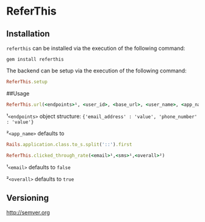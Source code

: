 <!-- https://github.com/twitter/bootstrap/blob/master/README.md
http://twitter.github.com/bootstrap/javascript.html -->
# ReferThis

## Installation
```referthis``` can be installed via the execution of the following command:
```
gem install referthis
```
The backend can be setup via the execution of the following command:
```ruby
ReferThis.setup
```

##Usage
```ruby
ReferThis.url(<endpoints>¹, <user_id>, <base_url>, <user_name>, <app_name>²)
```
¹```<endpoints>``` object structure: ```{'email_address' : 'value', 'phone_number' : 'value'}```

²```<app_name>``` defaults to 
```ruby
Rails.application.class.to_s.split('::').first
```
```ruby
ReferThis.clicked_through_rate(<email>¹,<sms>¹,<overall>²)
```
¹```<email>``` defaults to ```false```

²```<overall>``` defaults to ```true```

## Versioning
http://semver.org